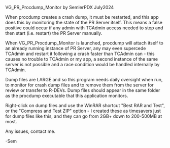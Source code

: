 VG_PR_Procdump_Monitor
by SemlerPDX July2024

When procdump creates a crash dump, it must be restarted, and this app
does this by monitoring the state of the PR Server itself.  This means a 
false positive could occur if any admin with TCAdmin access needed to 
stop and then start (i.e. restart) the PR Server manually.

When VG_PR_Procdump_Monitor is launched, procdump will attach itself to 
an already running instance of PR Server, any may even supercede TCAdmin 
and restart it following a crash faster than TCAdmin can - this causes no 
trouble to TCAdmin or my app, a second instance of the same server is not 
possible and a race condition would be handled internally by TCAdmin.

Dump files are LARGE and so this program needs daily oversight when run, 
to monitor for crash dump files and to remove them from the server for
review or transfer to R-DEVs.  Dump files should appear in the same 
folder as the procdump executable that this application monitors.

Right-click on dump files and use the WinRAR shortcut "Best RAR and Test",
or the "Compress and Test ZIP" option - I created these as timesavers just
for dump files like this, and they can go from 2GB+ down to 200-500MB at most.

Any issues, contact me.

-Sem
